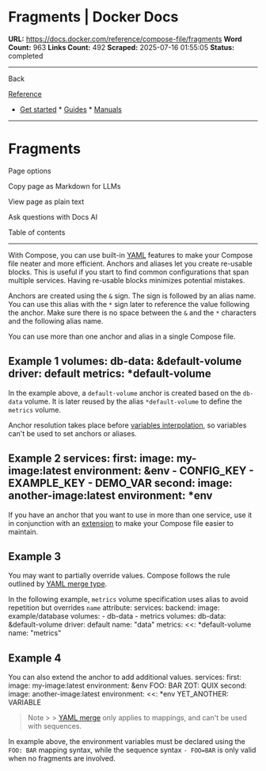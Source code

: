 # Fragments | Docker Docs

**URL:** https://docs.docker.com/reference/compose-file/fragments
**Word Count:** 963
**Links Count:** 492
**Scraped:** 2025-07-16 01:55:05
**Status:** completed

---

Back

[Reference](https://docs.docker.com/reference/)

  * [Get started](https://docs.docker.com/get-started/)   * [Guides](https://docs.docker.com/guides/)   * [Manuals](https://docs.docker.com/manuals/)

* * *

# Fragments

Page options

Copy page as Markdown for LLMs

View page as plain text

Ask questions with Docs AI

Table of contents

* * *

With Compose, you can use built-in [YAML](https://www.yaml.org/spec/1.2/spec.html#id2765878) features to make your Compose file neater and more efficient. Anchors and aliases let you create re-usable blocks. This is useful if you start to find common configurations that span multiple services. Having re-usable blocks minimizes potential mistakes.

Anchors are created using the `&` sign. The sign is followed by an alias name. You can use this alias with the `*` sign later to reference the value following the anchor. Make sure there is no space between the `&` and the `*` characters and the following alias name.

You can use more than one anchor and alias in a single Compose file.

## Example 1               volumes:       db-data: &default-volume         driver: default       metrics: *default-volume

In the example above, a `default-volume` anchor is created based on the `db-data` volume. It is later reused by the alias `*default-volume` to define the `metrics` volume.

Anchor resolution takes place before [variables interpolation](https://docs.docker.com/reference/compose-file/interpolation/), so variables can't be used to set anchors or aliases.

## Example 2               services:       first:         image: my-image:latest         environment: &env           - CONFIG_KEY           - EXAMPLE_KEY           - DEMO_VAR       second:         image: another-image:latest         environment: *env

If you have an anchor that you want to use in more than one service, use it in conjunction with an [extension](https://docs.docker.com/reference/compose-file/extension/) to make your Compose file easier to maintain.

## Example 3

You may want to partially override values. Compose follows the rule outlined by [YAML merge type](https://yaml.org/type/merge.html).

In the following example, `metrics` volume specification uses alias to avoid repetition but overrides `name` attribute:               services:       backend:         image: example/database         volumes:           - db-data           - metrics     volumes:       db-data: &default-volume         driver: default         name: "data"       metrics:         <<: *default-volume         name: "metrics"

## Example 4

You can also extend the anchor to add additional values.               services:       first:         image: my-image:latest         environment: &env           FOO: BAR           ZOT: QUIX       second:         image: another-image:latest         environment:           <<: *env           YET_ANOTHER: VARIABLE

> Note >  > [YAML merge](https://yaml.org/type/merge.html) only applies to mappings, and can't be used with sequences.

In example above, the environment variables must be declared using the `FOO: BAR` mapping syntax, while the sequence syntax `- FOO=BAR` is only valid when no fragments are involved.